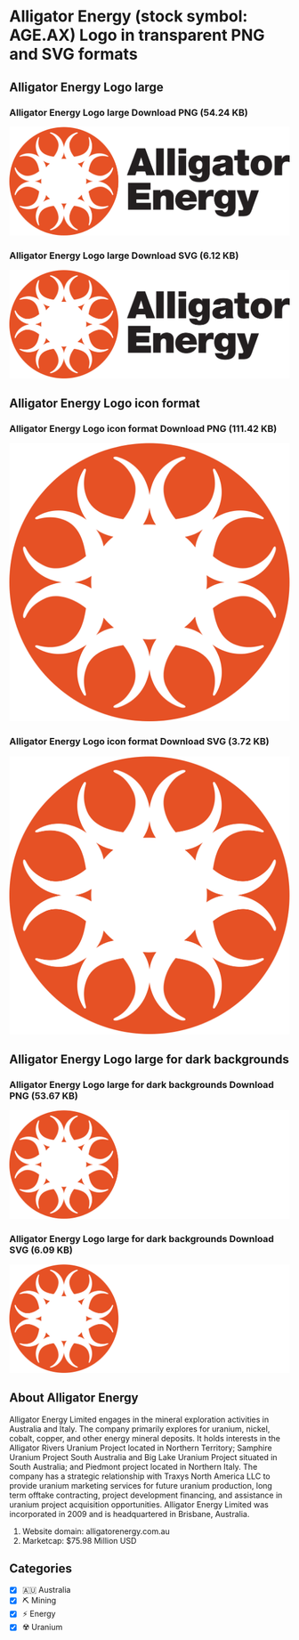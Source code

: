 # Alligator Energy (stock symbol: AGE.AX) Logo in transparent PNG and SVG formats

## Alligator Energy Logo large

### Alligator Energy Logo large Download PNG (54.24 KB)

![Alligator Energy Logo large Download PNG (54.24 KB)](/img/orig/AGE.AX_BIG-1e4841c8.png)

### Alligator Energy Logo large Download SVG (6.12 KB)

![Alligator Energy Logo large Download SVG (6.12 KB)](/img/orig/AGE.AX_BIG-8a76095d.svg)

## Alligator Energy Logo icon format

### Alligator Energy Logo icon format Download PNG (111.42 KB)

![Alligator Energy Logo icon format Download PNG (111.42 KB)](/img/orig/AGE.AX-ed0dcd36.png)

### Alligator Energy Logo icon format Download SVG (3.72 KB)

![Alligator Energy Logo icon format Download SVG (3.72 KB)](/img/orig/AGE.AX-3dd3a417.svg)

## Alligator Energy Logo large for dark backgrounds

### Alligator Energy Logo large for dark backgrounds Download PNG (53.67 KB)

![Alligator Energy Logo large for dark backgrounds Download PNG (53.67 KB)](/img/orig/AGE.AX_BIG.D-ad6f368e.png)

### Alligator Energy Logo large for dark backgrounds Download SVG (6.09 KB)

![Alligator Energy Logo large for dark backgrounds Download SVG (6.09 KB)](/img/orig/AGE.AX_BIG.D-b4f85f5c.svg)

## About Alligator Energy

Alligator Energy Limited engages in the mineral exploration activities in Australia and Italy. The company primarily explores for uranium, nickel, cobalt, copper, and other energy mineral deposits. It holds interests in the Alligator Rivers Uranium Project located in Northern Territory; Samphire Uranium Project South Australia and Big Lake Uranium Project situated in South Australia; and Piedmont project located in Northern Italy. The company has a strategic relationship with Traxys North America LLC to provide uranium marketing services for future uranium production, long term offtake contracting, project development financing, and assistance in uranium project acquisition opportunities. Alligator Energy Limited was incorporated in 2009 and is headquartered in Brisbane, Australia.

1. Website domain: alligatorenergy.com.au
2. Marketcap: $75.98 Million USD


## Categories
- [x] 🇦🇺 Australia
- [x] ⛏️ Mining
- [x] ⚡ Energy
- [x] ☢️ Uranium
